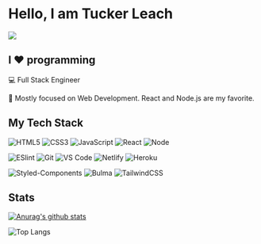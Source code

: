 # Hello, I am Tucker Leach

[![](https://img.shields.io/badge/-@builtbytucker-%231DA1F2?style=flat-square&logo=twitter&logoColor=ffffff)](https://twitter.com/builtbytucker)

## I ❤️ programming 

:computer: Full Stack Engineer

:vulcan_salute: Mostly focused on Web Development. React and Node.js are my favorite.

## My Tech Stack

![HTML5](https://img.shields.io/badge/-HTML5-%23E44D27?style=flat-square&logo=html5&logoColor=ffffff)
![CSS3](https://img.shields.io/badge/-CSS3-%231572B6?style=flat-square&logo=css3)
![JavaScript](https://img.shields.io/badge/-JavaScript-%23F7DF1C?style=flat-square&logo=javascript&logoColor=000000&labelColor=%23F7DF1C&color=%23FFCE5A)
![React](https://img.shields.io/badge/-React-%23282C34?style=flat-square&logo=react)
![Node](https://img.shields.io/badge/-Node.js-%23282C34?style=flat-square&logo=node.js&logoColor=ffffff)


![ESlint](https://img.shields.io/badge/-ESLint-%234B32C3?style=flat-square&logo=eslint)
![Git](https://img.shields.io/badge/-Git-%23F05032?style=flat-square&logo=git&logoColor=%23ffffff)
![VS Code](https://img.shields.io/badge/-VSCode-%23007ACC?style=flat-square&logo=visual-studio-code)
![Netlify](https://img.shields.io/badge/-Netlify-%2300C7B7?style=flat-square&logo=netlify&logoColor=ffffff)
![Heroku](https://img.shields.io/badge/-Heroku-%23282C34?style=flat-square&logo=heroku&logoColor=ffffff)


![Styled-Components](https://img.shields.io/badge/-StyledComponents-%23CC6699?style=flat-square&logo=styled-components&logoColor=ffffff)
![Bulma](https://img.shields.io/badge/-Bulma-%23333333?style=flat-square&logo=bulma)
![TailwindCSS](https://img.shields.io/badge/-TailwindCSS-%231a202c?style=flat-square&logo=tailwind-css)

## Stats

[![Anurag's github stats](https://github-readme-stats.vercel.app/api?username=leachtucker&count_private=true&theme=midnight-purple&show_icons=true)](https://github.com/anuraghazra/github-readme-stats)

![Top Langs](https://github-readme-stats.vercel.app/api/top-langs/?username=leachtucker&langs_count=5&hide=html&theme=midnight-purple)

